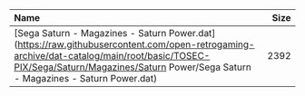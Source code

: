 |Name|Size|
|:---|---:|
|[Sega Saturn - Magazines - Saturn Power.dat](https://raw.githubusercontent.com/open-retrogaming-archive/dat-catalog/main/root/basic/TOSEC-PIX/Sega/Saturn/Magazines/Saturn Power/Sega Saturn - Magazines - Saturn Power.dat)|2392|
